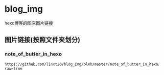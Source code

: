 # blog_img
hexo博客的图床图片链接

## 图片链接(按照文件夹划分)
### note_of_butter_in_hexo
    https://github.com/linxt20/blog_img/blob/master/note_of_butter_in_hexo/gitalkconfig.jpg?raw=true
    